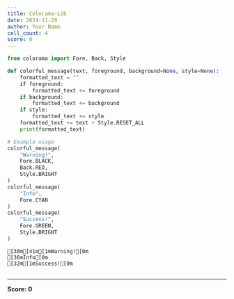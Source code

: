 ```yaml
---
title: Colorama-Lib
date: 2024-11-29
author: Your Name
cell_count: 4
score: 0
---
```


```python
from colorama import Fore, Back, Style
```


```python
def colorful_message(text, foreground, background=None, style=None):
    formatted_text = ""
    if foreground:
        formatted_text += foreground
    if background:
        formatted_text += background
    if style:
        formatted_text += style
    formatted_text += text + Style.RESET_ALL
    print(formatted_text)
```


```python
# Example usage
colorful_message(
    "Warning!",
    Fore.BLACK,
    Back.RED,
    Style.BRIGHT
)
colorful_message(
    "Info",
    Fore.CYAN
)
colorful_message(
    "Success!",
    Fore.GREEN,
    Style.BRIGHT
)
```

    [30m[41m[1mWarning![0m
    [36mInfo[0m
    [32m[1mSuccess![0m



```python

```


---
**Score: 0**
